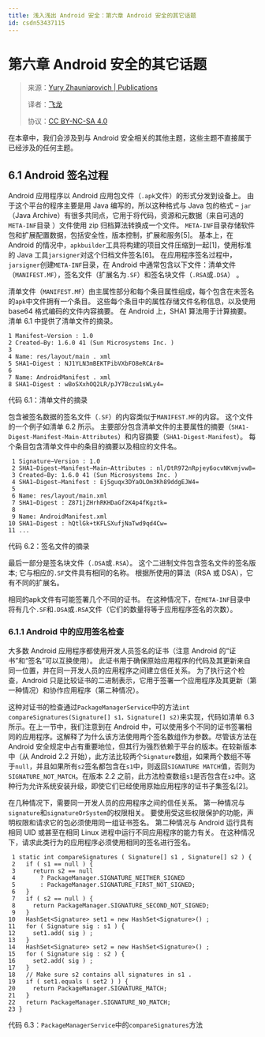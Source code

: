 ```yaml
---
title: 浅入浅出 Android 安全：第六章 Android 安全的其它话题
id: csdn53437115
---
```


# 第六章 Android 安全的其它话题

> 来源：[Yury Zhauniarovich | Publications](http://www.zhauniarovich.com/pubs.html)
> 
> 译者：[飞龙](https://github.com/)
> 
> 协议：[CC BY-NC-SA 4.0](http://creativecommons.org/licenses/by-nc-sa/4.0/)

在本章中，我们会涉及到与 Android 安全相关的其他主题，这些主题不直接属于已经涉及的任何主题。

## 6.1 Android 签名过程

Android 应用程序以 Android 应用包文件（`.apk`文件）的形式分发到设备上。 由于这个平台的程序主要是用 Java 编写的，所以这种格式与 Java 包的格式 – `jar`（Java Archive）有很多共同点，它用于将代码，资源和元数据（来自可选的`META-INF`目录 ）文件使用 zip 归档算法转换成一个文件。 `META-INF`目录存储软件包和扩展配置数据，包括安全性，版本控制，扩展和服务[5]。 基本上，在 Android 的情况中，`apkbuilder`工具将构建的项目文件压缩到一起[1]，使用标准的 Java 工具`jarsigner`对这个归档文件签名[6]。 在应用程序签名过程中，`jarsigner`创建`META-INF`目录，在 Android 中通常包含以下文件：清单文件（`MANIFEST.MF`），签名文件（扩展名为`.SF`）和签名块文件（`.RSA`或`.DSA`） 。

清单文件（`MANIFEST.MF`）由主属性部分和每个条目属性组成，每个包含在未签名的`apk`中文件拥有一个条目。 这些每个条目中的属性存储文件名称信息，以及使用 base64 格式编码的文件内容摘要。 在 Android 上，SHA1 算法用于计算摘要。 清单 6.1 中提供了清单文件的摘录。

```
1 Manifest−Version : 1.0 
2 Created−By: 1.6.0 41 (Sun Microsystems Inc. ) 
3 
4 Name: res/layout/main . xml 
5 SHA1−Digest : NJ1YLN3mBEKTPibVXbFO8eRCAr8= 
6 
7 Name: AndroidManifest . xml 
8 SHA1−Digest : wBoSXxhOQ2LR/pJY7Bczu1sWLy4=
```

代码 6.1：清单文件的摘录

包含被签名数据的签名文件（`.SF`）的内容类似于`MANIFEST.MF`的内容。 这个文件的一个例子如清单 6.2 所示。 主要部分包含清单文件的主要属性的摘要（`SHA1-Digest-Manifest-Main-Attributes`）和内容摘要（`SHA1-Digest-Manifest`）。 每个条目包含清单文件中的条目的摘要以及相应的文件名。

```
 1 Signature−Version : 1.0 
 2 SHA1−Digest−Manifest−Main−Attributes : nl/DtR972nRpjey6ocvNKvmjvw8= 
 3 Created−By: 1.6.0 41 (Sun Microsystems Inc. ) 
 4 SHA1−Digest−Manifest : Ej5guqx3DYaOLOm3Kh89ddgEJW4= 
 5 
 6 Name: res/layout/main.xml 
 7 SHA1−Digest : Z871jZHrhRKHDaGf2K4p4fKgztk= 
 8 
 9 Name: AndroidManifest.xml 
10 SHA1−Digest : hQtlGk+tKFLSXufjNaTwd9qd4Cw= 
11 ...
```

代码 6.2：签名文件的摘录

最后一部分是签名块文件（`.DSA`或`.RSA`）。 这个二进制文件包含签名文件的签名版本; 它与相应的`.SF`文件具有相同的名称。 根据所使用的算法（RSA 或 DSA），它有不同的扩展名。

相同的apk文件有可能签署几个不同的证书。 在这种情况下，在`META-INF`目录中将有几个`.SF`和`.DSA`或`.RSA`文件（它们的数量将等于应用程序签名的次数）。

### 6.1.1 Android 中的应用签名检查

大多数 Android 应用程序都使用开发人员签名的证书（注意 Android 的“证书”和“签名”可以互换使用）。 此证书用于确保原始应用程序的代码及其更新来自同一位置，并在同一开发人员的应用程序之间建立信任关系。 为了执行这个检查，Android 只是比较证书的二进制表示，它用于签署一个应用程序及其更新（第一种情况）和协作应用程序（第二种情况）。

这种对证书的检查通过`PackageManagerService`中的方法`int compareSignatures(Signature[] s1，Signature[] s2)`来实现，代码如清单 6.3 所示。在上一节中，我们注意到在 Android 中，可以使用多个不同的证书签署相同的应用程序。这解释了为什么该方法使用两个签名数组作为参数。尽管该方法在 Android 安全规定中占有重要地位，但其行为强烈依赖于平台的版本。在较新版本中（从 Android 2.2 开始），此方法比较两个`Signature`数组，如果两个数组不等于`null`，并且如果所有`s2`签名都包含在`s1`中，则返回`SIGNATURE MATCH`值，否则为`SIGNATURE_NOT_MATCH`。在版本 2.2 之前，此方法检查数组`s1`是否包含在`s2`中。这种行为允许系统安装升级，即使它们已经使用原始应用程序的证书子集签名[2]。

在几种情况下，需要同一开发人员的应用程序之间的信任关系。 第一种情况与`signature`和`signatureOrSystem`的权限相关。 要使用受这些权限保护的功能，声明权限和请求它的包必须使用同一组证书签名。 第二种情况与 Android 运行具有相同 UID 或甚至在相同 Linux 进程中运行不同应用程序的能力有关。 在这种情况下，请求此类行为的应用程序必须使用相同的签名进行签名。

```
 1 static int compareSignatures ( Signature[] s1 , Signature[] s2 ) { 
 2   if ( s1 == null ) { 
 3     return s2 == null 
 4       ? PackageManager.SIGNATURE_NEITHER_SIGNED 
 5       : PackageManager.SIGNATURE_FIRST_NOT_SIGNED; 
 6   } 
 7   if ( s2 == null ) { 
 8     return PackageManager.SIGNATURE_SECOND_NOT_SIGNED; 
 9   } 
10   HashSet<Signature> set1 = new HashSet<Signature>() ; 
11   for ( Signature sig : s1 ) { 
12     set1.add( sig ) ; 
13   } 
14   HashSet<Signature> set2 = new HashSet<Signature>() ; 
15   for ( Signature sig : s2 ) { 
16     set2.add( sig ) ; 
17   } 
18   // Make sure s2 contains all signatures in s1 . 
19   if ( set1.equals ( set2 ) ) { 
20     return PackageManager.SIGNATURE_MATCH; 
21   } 
22   return PackageManager.SIGNATURE_NO_MATCH; 
23 }
```

代码 6.3：`PackageManagerService`中的`compareSignatures`方法
